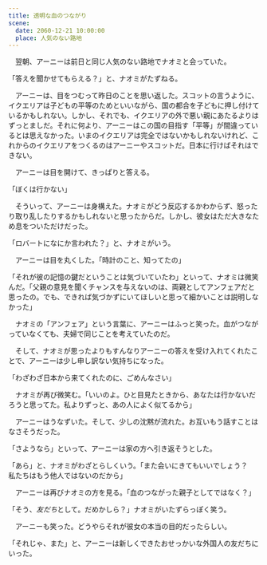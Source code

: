 ```yaml
---
title: 透明な血のつながり
scene:
  date: 2060-12-21 10:00:00
  place: 人気のない路地
---
```


　翌朝、アーニーは前日と同じ人気のない路地でナオミと会っていた。

「答えを聞かせてもらえる？」と、ナオミがたずねる。

　アーニーは、目をつむって昨日のことを思い返した。スコットの言うように、イクエリアは子どもの平等のためといいながら、国の都合を子どもに押し付けているかもしれない。しかし、それでも、イクエリアの外で悪い親にあたるよりはずっとましだ。それに何より、アーニーはこの国の目指す「平等」が間違っているとは思えなかった。いまのイクエリアは完全ではないかもしれないけれど、これからのイクエリアをつくるのはアーニーやスコットだ。日本に行けばそれはできない。

　アーニーは目を開けて、きっぱりと答える。

「ぼくは行かない」

　そういって、アーニーは身構えた。ナオミがどう反応するかわからず、怒ったり取り乱したりするかもしれないと思ったからだ。しかし、彼女はただ大きなため息をついただけだった。

「ロバートになにか言われた？」と、ナオミがいう。

　アーニーは目を丸くした。「時計のこと、知ってたの」

「それが彼の記憶の鍵だということは気づいていたわ」といって、ナオミは微笑んだ。「父親の意見を聞くチャンスを与えないのは、両親としてアンフェアだと思ったの。でも、できれば気づかずにいてほしいと思って細かいことは説明しなかった」

　ナオミの「アンフェア」という言葉に、アーニーはふっと笑った。血がつながっていなくても、夫婦で同じことを考えていたのだ。

　そして、ナオミが思ったよりもすんなりアーニーの答えを受け入れてくれたことで、アーニーは少し申し訳ない気持ちになった。

「わざわざ日本から来てくれたのに、ごめんなさい」

　ナオミが再び微笑む。「いいのよ。ひと目見たときから、あなたは行かないだろうと思ってた。私よりずっと、あの人によく似てるから」

　アーニーはうなずいた。そして、少しの沈黙が流れた。お互いもう話すことはなさそうだった。

「さようなら」といって、アーニーは家の方へ引き返そうとした。

「あら」と、ナオミがわざとらしくいう。「また会いにきてもいいでしょう？　私たちはもう他人ではないのだから」

　アーニーは再びナオミの方を見る。「血のつながった親子としてではなく？」

「そう、*友だち*として。だめかしら？」ナオミがいたずらっぽく笑う。

　アーニーも笑った。どうやらそれが彼女の本当の目的だったらしい。

「それじゃ、また」と、アーニーは新しくできたおせっかいな外国人の友だちにいった。
